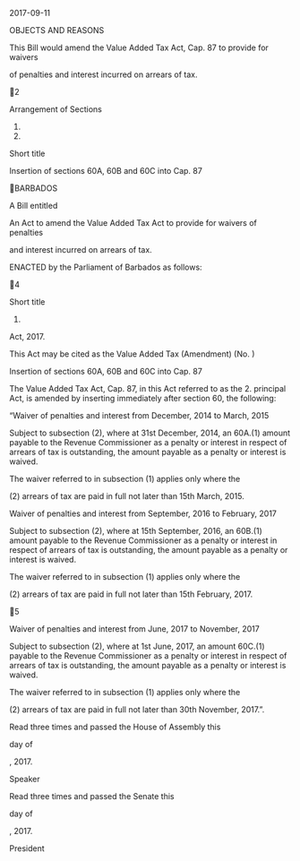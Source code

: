 2017-09-11

OBJECTS AND REASONS

This Bill would amend the Value Added Tax Act, Cap. 87 to provide for waivers

of penalties and interest incurred on arrears of tax.

2

Arrangement of Sections

1.

2.

Short title

Insertion of sections 60A, 60B and 60C into Cap. 87

BARBADOS

A Bill entitled

An Act to amend the  Value Added Tax Act to provide for waivers of penalties

and interest incurred on arrears of tax.

ENACTED by the Parliament of Barbados as follows:

4

Short title

1.
Act, 2017.

This Act may be cited as the Value Added Tax (Amendment) (No. )

Insertion of sections 60A, 60B and 60C into Cap. 87

The Value Added Tax Act, Cap. 87, in this Act referred to as the
2.
principal  Act,  is  amended  by  inserting  immediately  after  section  60,  the
following:

“Waiver of penalties and interest from December, 2014 to
March, 2015

Subject to subsection (2), where at 31st December, 2014, an
60A.(1)
amount payable to the Revenue Commissioner as a penalty or interest
in  respect  of  arrears  of  tax  is  outstanding,  the  amount  payable  as  a
penalty or interest is waived.

The waiver referred to in subsection (1) applies only where the

(2)
arrears of tax are paid in full not later than 15th March, 2015.

Waiver of penalties and interest from September, 2016 to
February, 2017

Subject to subsection (2), where at 15th September, 2016, an
60B.(1)
amount payable to the Revenue Commissioner as a penalty or interest
in  respect  of  arrears  of  tax  is  outstanding,  the  amount  payable  as  a
penalty or interest is waived.

The waiver referred to in subsection (1) applies only where the

(2)
arrears of tax are paid in full not later than 15th February, 2017.

5

Waiver of penalties and interest from June, 2017 to
November, 2017

Subject to subsection (2), where at 1st June, 2017, an amount
60C.(1)
payable to the Revenue Commissioner as a penalty or interest in respect
of  arrears  of  tax  is  outstanding,  the  amount  payable  as  a  penalty  or
interest is waived.

The waiver referred to in subsection (1) applies only where the

(2)
arrears of tax are paid in full not later than 30th November, 2017.”.

Read three times and passed the House of Assembly this

day of

, 2017.

Speaker

Read three times and passed the Senate this

day of

, 2017.

President

